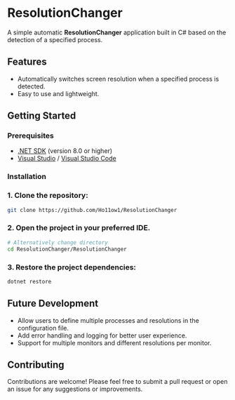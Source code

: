 # ResolutionChanger

A simple automatic **ResolutionChanger** application built in C# based on the detection of a specified process.

## Features

- Automatically switches screen resolution when a specified process is detected.
- Easy to use and lightweight.

## Getting Started

### Prerequisites

- [.NET SDK](https://dotnet.microsoft.com/download) (version 8.0 or higher)
- [Visual Studio](https://visualstudio.microsoft.com/) / [Visual Studio Code](https://code.visualstudio.com/)

### Installation

### 1. Clone the repository:
```bash
git clone https://github.com/Ho11ow1/ResolutionChanger
```

### 2. Open the project in your preferred IDE.
```bash
# Alternatively change directory
cd ResolutionChanger/ResolutionChanger
```

### 3. Restore the project dependencies:
```bash
dotnet restore
```

## Future Development

- Allow users to define multiple processes and resolutions in the configuration file.
- Add error handling and logging for better user experience.
- Support for multiple monitors and different resolutions per monitor.

## Contributing

Contributions are welcome! Please feel free to submit a pull request or open an issue for any suggestions or improvements.
